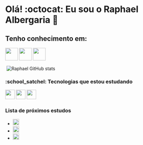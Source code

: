 <h1 id="ol-octocat-eu-sou-o-raphael-albergaria-">Olá! :octocat: Eu sou o Raphael Albergaria 👋</h1>
<h2 id="tenho-conhecimento-em-">Tenho conhecimento em:</h2>
<p><img src="https://cdn.jsdelivr.net/gh/devicons/devicon/icons/javascript/javascript-original.svg" width="40" height="40" />
<img src="https://cdn.jsdelivr.net/gh/devicons/devicon/icons/css3/css3-original.svg" width="40" height="40" />
<img src="https://cdn.jsdelivr.net/gh/devicons/devicon/icons/html5/html5-original.svg" width="40" height="40" /></p>
<p><a href=""><img src="" alt=""></a>
<img src="https://github-readme-stats.vercel.app/api?username=Raphael-Albergaria&amp;show_icons=true&amp;theme=dark" alt="Raphael GitHub stats"></p>
<h3 id="-school_satchel-tecnologias-que-estou-estudando">:school_satchel: Tecnologias que estou estudando</h3>

<img src="https://cdn.jsdelivr.net/gh/devicons/devicon/icons/react/react-original.svg" width="30" height="30" />
<img src="https://cdn.jsdelivr.net/gh/devicons/devicon/icons/csharp/csharp-original.svg" width="30" height="30"/>
<img src="https://cdn.jsdelivr.net/gh/devicons/devicon/icons/typescript/typescript-original.svg" width="30" height="30"/>


<h3 id="lista-de-pr-ximos-estudos">Lista de próximos estudos</h3>
<ul>
<li><img src="https://cdn.jsdelivr.net/gh/devicons/devicon/icons/sass/sass-original.svg" width="20" height="20"/></li>
<li><img src="https://cdn.jsdelivr.net/gh/devicons/devicon/icons/bootstrap/bootstrap-original.svg" width="20" height="20"/></li>
<li><img src="https://cdn.jsdelivr.net/gh/devicons/devicon/icons/bulma/bulma-plain.svg" width="20" height="20"/></li>
</ul>
